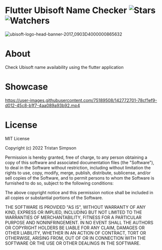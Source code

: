 # Flutter Ubisoft Name Checker ![Stars](https://img.shields.io/github/stars/realTristan/FlutterNameChecker?color=brightgreen) ![Watchers](https://img.shields.io/github/watchers/realTristan/FlutterNameChecker?label=Watchers)
![ubisoft-logo-head-banner-2017_0903D4000000865632](https://user-images.githubusercontent.com/75189508/186450611-cb2e9248-8e5a-46b8-9908-d7dd54e2fb18.jpg)

# About
Check Ubisoft name availability using the flutter application

# Showcase
https://user-images.githubusercontent.com/75189508/142772701-78cf1ef9-d012-45c8-b1f7-4aa089a93b92.mp4

# License
MIT License

Copyright (c) 2022 Tristan Simpson

Permission is hereby granted, free of charge, to any person obtaining a copy
of this software and associated documentation files (the "Software"), to deal
in the Software without restriction, including without limitation the rights
to use, copy, modify, merge, publish, distribute, sublicense, and/or sell
copies of the Software, and to permit persons to whom the Software is
furnished to do so, subject to the following conditions:

The above copyright notice and this permission notice shall be included in all
copies or substantial portions of the Software.

THE SOFTWARE IS PROVIDED "AS IS", WITHOUT WARRANTY OF ANY KIND, EXPRESS OR
IMPLIED, INCLUDING BUT NOT LIMITED TO THE WARRANTIES OF MERCHANTABILITY,
FITNESS FOR A PARTICULAR PURPOSE AND NONINFRINGEMENT. IN NO EVENT SHALL THE
AUTHORS OR COPYRIGHT HOLDERS BE LIABLE FOR ANY CLAIM, DAMAGES OR OTHER
LIABILITY, WHETHER IN AN ACTION OF CONTRACT, TORT OR OTHERWISE, ARISING FROM,
OUT OF OR IN CONNECTION WITH THE SOFTWARE OR THE USE OR OTHER DEALINGS IN THE
SOFTWARE.
